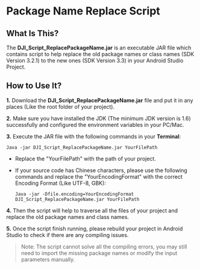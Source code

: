 # Package Name Replace Script

## What Is This?

The **DJI\_Script\_ReplacePackageName.jar** is an executable JAR file which contains script to help replace the old package names or class names (SDK Version 3.2.1) to the new ones (SDK Version 3.3) in your Android Studio Project.

## How to Use It?

**1.** Download the **DJI\_Script\_ReplacePackageName.jar** file and put it in any places (Like the root folder of your project).

**2.** Make sure you have installed the JDK (The minimum JDK version is 1.6) successfully and configured the environment variables in your PC/Mac.

**3.** Execute the JAR file with the following commands in your **Terminal**:

~~~
Java -jar DJI_Script_ReplacePackageName.jar YourFilePath 
~~~

- Replace the "YourFilePath" with the path of your project.

- If your source code has Chinese characters, please use the following commands and replace the "YourEncodingFormat" with the correct Encoding Format (Like UTF-8, GBK):

  ~~~
  Java -jar -Dfile.encoding=YourEncodingFormat DJI_Script_ReplacePackageName.jar YourFilePath 
  ~~~

**4.** Then the script will help to traverse all the files of your project and replace the old package names and class names.

**5.** Once the script finish running, please rebuild your project in Android Studio to check if there are any compiling issues.

> Note: The script cannot solve all the compiling errors, you may still need to import the missing package names or modify the input parameters manually.
> 
> 